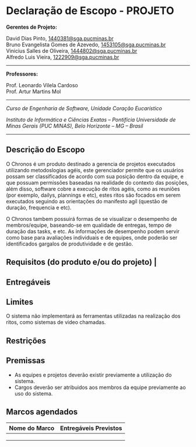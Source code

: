 # Declaração de Escopo - PROJETO


**Gerentes de Projeto:**

 David Dias Pinto, 1440381@sga.pucminas.br<br>
 Bruno Evangelista Gomes de Azevedo, 1453105@sga.pucminas.br<br>
 Vinicius Salles de Oliveira, 1444802@sga.pucminas.br<br>
 Alfredo Luis Vieira, 1222909@sga.pucminas.br

---

**Professores:**

Prof. Leonardo Vilela Cardoso<br>
Prof.  Artur Martins Mol

---

_Curso de Engenharia de Software, Unidade Coração Eucarístico_

_Instituto de Informática e Ciências Exatas – Pontifícia Universidade de Minas Gerais (PUC MINAS), Belo Horizonte – MG – Brasil_

---


## Descrição do Escopo

O Chronos é um produto destinado a gerencia de projetos executados utilizando metodoslogias agéis, este gerenciador permite que os usuários possam ser classificados de acordo com sua posição dentro da equipe, e que possuam permissões baseadas na realidade do contexto das posições, além disso, software cobre a execução de ritos agéis, como as reuniões (por exemplo, dailys, plannings e etc), estes ritos são focados em serem executados seguindo as orientações do manifesto agíl (questão de duração, frequencia e etc). 

O Chronos tambem possuirá formas de se visualizar o desempenho de membros/equipe, baseando-se em qualidade de entregas, tempo de duração das tasks, e etc. As informações de desempenho podem servir como base para avaliações individuais e de equipes, onde poderão ser identificados gargalos de produtividade e de gestão.

## Requisitos (do produto e/ou do projeto) |

## Entregáveis

## Limites
O sistema não implementará as ferramentas utilizadas na realização dos ritos, como sistemas de video chamadas.


## Restrições

## Premissas

- As equipes e projetos deverão existir previamente a utilização do sistema. <br>
- Cargos deverão ser atribuidos aos membros da equipe previamente ao uso do sistema. <br>

## Marcos agendados

| Nome do Marco | Entregáveis Previstos |
| --- | --- |
| | |
| | |
| | |
